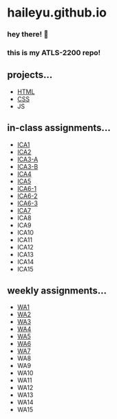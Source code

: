 # haileyu.github.io

### hey there! 👋
### this is my ATLS-2200 repo!  

## projects...
* [HTML](https://haileyu.github.io/haileyu/html-midterm/page1)
* [CSS](https://haileyu.github.io/haileyu/index)
* JS 

## in-class assignments...
* [ICA1](/ica/hu-ica1.pdf)
* [ICA2](/ica/hu-ica2.pdf)
* [ICA3-A](https://haileyu.github.io/haileyu/ica/hu-ica3a)
* [ICA3-B](https://haileyu.github.io/haileyu/ica/hu-ica3b)
* [ICA4](https://haileyu.github.io/haileyu/ica/hu-ica4)
* [ICA5](https://haileyu.github.io/haileyu/ica/hu-ica5)
* [ICA6-1](https://haileyu.github.io/haileyu/ica/ica6/ica6-part1)
* [ICA6-2](https://haileyu.github.io/haileyu/ica/ica6/ica6-part2)
* [ICA6-3](https://haileyu.github.io/haileyu/ica/ica6/ica6-part3)
* [ICA7](https://haileyu.github.io/haileyu/ica/hu-ica7)
* ICA8
* ICA9
* ICA10
* ICA11
* ICA12
* ICA13
* ICA14
* ICA15

## weekly assignments...
* [WA1](https://haileyu.github.io/haileyu/wa/wa1)
* [WA2](https://haileyu.github.io/haileyu/wa/wa2)
* [WA3](https://haileyu.github.io/haileyu/wa/wa3)
* [WA4](https://haileyu.github.io/haileyu/wa/wa4)
* [WA5](https://haileyu.github.io/haileyu/wa/wa5)
* [WA6](https://haileyu.github.io/haileyu/wa/wa6)
* [WA7](https://haileyu.github.io/haileyu/wa/wa7)
* WA8
* WA9
* WA10
* WA11
* WA12
* WA13
* WA14
* WA15